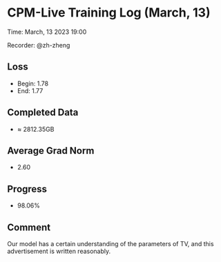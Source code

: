 # CPM-Live Training Log (March, 13)

Time: March, 13 2023 19:00

Recorder: @zh-zheng

## Loss
- Begin: 1.78
- End: 1.77
	
## Completed Data
- $\approx$ 2812.35GB

## Average Grad Norm
- 2.60

## Progress
- 98.06%

## Comment

Our model has a certain understanding of the parameters of TV, and this advertisement is written reasonably.


